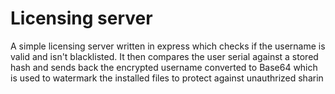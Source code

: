 # Licensing server
A simple licensing server written in express which checks if the username is valid and isn't blacklisted. It then compares the user serial against a stored hash and sends back the encrypted username converted to Base64 which is used to watermark the installed files to protect against unauthrized sharin
